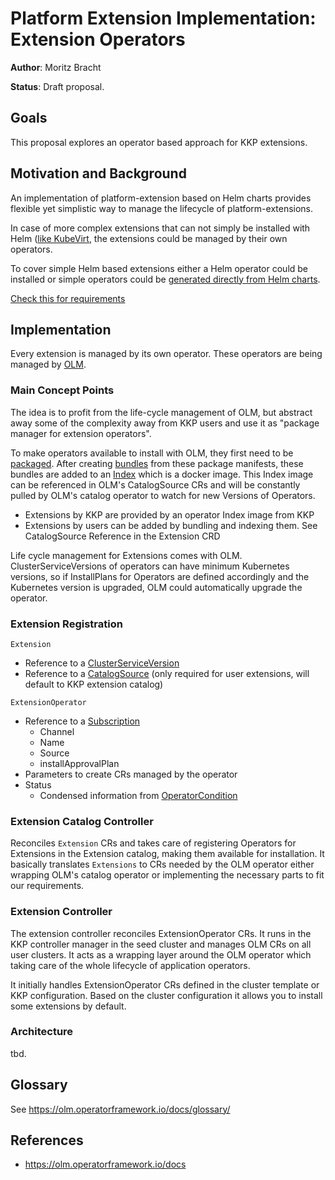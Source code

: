 # Platform Extension Implementation: Extension Operators

**Author**: Moritz Bracht

**Status**: Draft proposal.

## Goals

This proposal explores an operator based approach for KKP extensions.

## Motivation and Background

An implementation of platform-extension based on Helm charts provides flexible yet simplistic way to
manage the lifecycle of platform-extensions.

In case of more complex extensions that can not simply be installed with Helm ([like
KubeVirt](https://kubevirt.io/user-guide/operations/installation/), the extensions could be managed
by their own operators.

To cover simple Helm based extensions either a Helm operator could be installed or simple operators
could be [generated directly from Helm
charts](https://sdk.operatorframework.io/docs/building-operators/helm/tutorial/).

[Check this for requirements](./platform-extensions.md#requirements-for-implementations)

## Implementation

Every extension is managed by its own operator. These operators are being managed by
[OLM](https://olm.operatorframework.io/).

### Main Concept Points

The idea is to profit from the life-cycle management of OLM, but abstract away some of the
complexity away from KKP users and use it as "package manager for extension operators".

To make operators available to install with OLM, they first need to be
[packaged](https://olm.operatorframework.io/docs/tasks/creating-operator-manifests/). After creating
[bundles](https://olm.operatorframework.io/docs/tasks/creating-operator-bundle/) from these package
manifests, these bundles are added to an
[Index](https://olm.operatorframework.io/docs/tasks/creating-an-index/) which is a docker image.
This Index image can be referenced in OLM's CatalogSource CRs and will be constantly pulled by OLM's
catalog operator to watch for new Versions of Operators.

* Extensions by KKP are provided by an operator Index image from KKP
* Extensions by users can be added by bundling and indexing them. See CatalogSource Reference in the
  Extension CRD

Life cycle management for Extensions comes with OLM. ClusterServiceVersions of operators can have
minimum Kubernetes versions, so if InstallPlans for Operators are defined accordingly and the
Kubernetes version is upgraded, OLM could automatically upgrade the operator.

### Extension Registration

`Extension`
* Reference to a
  [ClusterServiceVersion](https://olm.operatorframework.io/docs/concepts/crds/clusterserviceversion/)
* Reference to a [CatalogSource](https://olm.operatorframework.io/docs/concepts/crds/catalogsource/)
  (only required for user extensions, will default to KKP extension catalog)

`ExtensionOperator`
* Reference to a [Subscription](https://olm.operatorframework.io/docs/concepts/crds/subscription/)
  * Channel
  * Name
  * Source
  * installApprovalPlan
* Parameters to create CRs managed by the operator
* Status
  * Condensed information from [OperatorCondition](https://olm.operatorframework.io/docs/concepts/crds/operatorcondition/)

### Extension Catalog Controller

Reconciles `Extension` CRs and takes care of registering Operators for Extensions in the Extension
catalog, making them available for installation.  It basically translates `Extensions` to CRs needed
by the OLM operator either wrapping OLM's catalog operator or implementing the necessary parts to
fit our requirements.

### Extension Controller

The extension controller reconciles ExtensionOperator CRs. It runs in the KKP controller manager in
the seed cluster and manages OLM CRs on all user clusters. It acts as a wrapping layer around the
OLM operator which taking care of the whole lifecycle of application operators.

It initially handles ExtensionOperator CRs defined in the cluster template or KKP configuration.
Based on the cluster configuration it allows you to install some extensions by default.

### Architecture

tbd.

## Glossary

See https://olm.operatorframework.io/docs/glossary/

## References

* https://olm.operatorframework.io/docs
